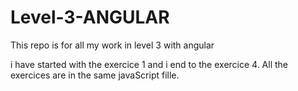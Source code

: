 # Level-3-ANGULAR
This repo is for all my work in level 3 with angular
 
 
 i have started with the exercice 1 and i end to the exercice 4.
 All the exercices are in the same javaScript fille.
